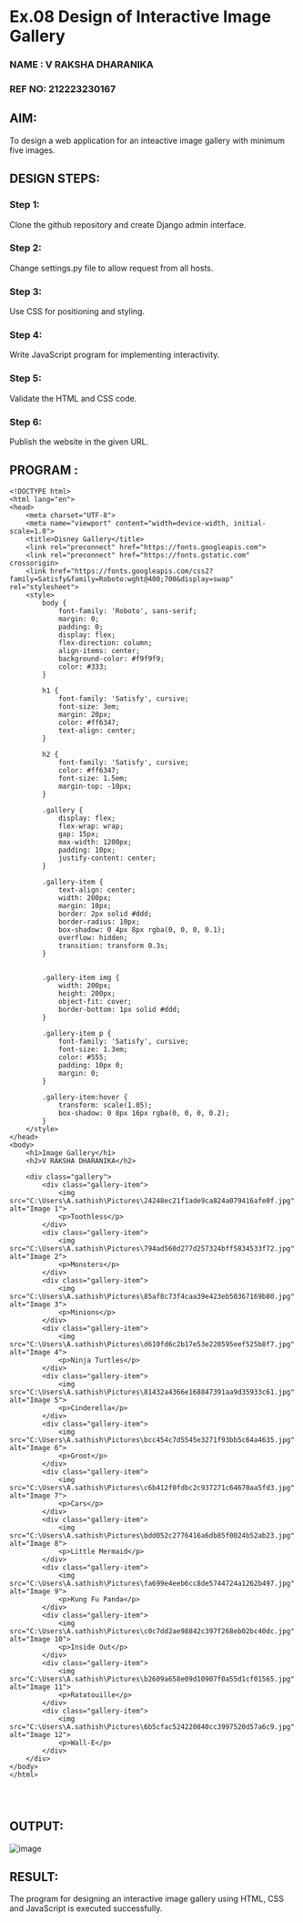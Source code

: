 # Ex.08 Design of Interactive Image Gallery
### NAME : V RAKSHA DHARANIKA
### REF NO: 212223230167

## AIM:
To design a web application for an inteactive image gallery with minimum five images.

## DESIGN STEPS:

### Step 1:
Clone the github repository and create Django admin interface.

### Step 2:
Change settings.py file to allow request from all hosts.

### Step 3:
Use CSS for positioning and styling.

### Step 4:
Write JavaScript program for implementing interactivity.

### Step 5:
Validate the HTML and CSS code.

### Step 6:
Publish the website in the given URL.

## PROGRAM :
```PY
<!DOCTYPE html>
<html lang="en">
<head>
    <meta charset="UTF-8">
    <meta name="viewport" content="width=device-width, initial-scale=1.0">
    <title>Disney Gallery</title>
    <link rel="preconnect" href="https://fonts.googleapis.com">
    <link rel="preconnect" href="https://fonts.gstatic.com" crossorigin>
    <link href="https://fonts.googleapis.com/css2?family=Satisfy&family=Roboto:wght@400;700&display=swap" rel="stylesheet">
    <style>
        body {
            font-family: 'Roboto', sans-serif;
            margin: 0;
            padding: 0;
            display: flex;
            flex-direction: column;
            align-items: center;
            background-color: #f9f9f9;
            color: #333;
        }

        h1 {
            font-family: 'Satisfy', cursive;
            font-size: 3em;
            margin: 20px;
            color: #ff6347;
            text-align: center;
        }

        h2 {
            font-family: 'Satisfy', cursive;
            color: #ff6347;
            font-size: 1.5em;
            margin-top: -10px;
        }

        .gallery {
            display: flex;
            flex-wrap: wrap;
            gap: 15px;
            max-width: 1200px;
            padding: 10px;
            justify-content: center;
        }

        .gallery-item {
            text-align: center;
            width: 200px;
            margin: 10px;
            border: 2px solid #ddd;
            border-radius: 10px;
            box-shadow: 0 4px 8px rgba(0, 0, 0, 0.1);
            overflow: hidden;
            transition: transform 0.3s;
        }

     
        .gallery-item img {
            width: 200px;
            height: 200px;
            object-fit: cover;
            border-bottom: 1px solid #ddd;
        }

        .gallery-item p {
            font-family: 'Satisfy', cursive;
            font-size: 1.3em;
            color: #555;
            padding: 10px 0;
            margin: 0;
        }

        .gallery-item:hover {
            transform: scale(1.05);
            box-shadow: 0 8px 16px rgba(0, 0, 0, 0.2);
        }
    </style>
</head>
<body>
    <h1>Image Gallery</h1>
    <h2>V RAKSHA DHARANIKA</h2>
    
    <div class="gallery">
        <div class="gallery-item">
            <img src="C:\Users\A.sathish\Pictures\24248ec21f1ade9ca824a079416afe0f.jpg" alt="Image 1">
            <p>Toothless</p>
        </div>
        <div class="gallery-item">
            <img src="C:\Users\A.sathish\Pictures\794ad560d277d257324bff5834533f72.jpg" alt="Image 2">
            <p>Monsters</p>
        </div>
        <div class="gallery-item">
            <img src="C:\Users\A.sathish\Pictures\85af8c73f4caa39e423eb50367169b80.jpg" alt="Image 3">
            <p>Minions</p>
        </div>
        <div class="gallery-item">
            <img src="C:\Users\A.sathish\Pictures\d610fd6c2b17e53e220595eef525b8f7.jpg" alt="Image 4">
            <p>Ninja Turtles</p>
        </div>
        <div class="gallery-item">
            <img src="C:\Users\A.sathish\Pictures\81432a4366e168847391aa9d35933c61.jpg" alt="Image 5">
            <p>Cinderella</p>
        </div>
        <div class="gallery-item">
            <img src="C:\Users\A.sathish\Pictures\bcc454c7d5545e3271f93bb5c64a4635.jpg" alt="Image 6">
            <p>Groot</p>
        </div>
        <div class="gallery-item">
            <img src="C:\Users\A.sathish\Pictures\c6b412f0fdbc2c937271c64670aa5fd3.jpg" alt="Image 7">
            <p>Cars</p>
        </div>
        <div class="gallery-item">
            <img src="C:\Users\A.sathish\Pictures\bdd052c2776416a6db85f0024b52ab23.jpg" alt="Image 8">
            <p>Little Mermaid</p>
        </div>
        <div class="gallery-item">
            <img src="C:\Users\A.sathish\Pictures\fa699e4eeb6cc8de5744724a1262b497.jpg" alt="Image 9">
            <p>Kung Fu Panda</p>
        </div>
        <div class="gallery-item">
            <img src="C:\Users\A.sathish\Pictures\c0c7dd2ae98842c397f268eb02bc40dc.jpg" alt="Image 10">
            <p>Inside Out</p>
        </div>
        <div class="gallery-item">
            <img src="C:\Users\A.sathish\Pictures\b2609a658e09d10907f0a55d1cf01565.jpg" alt="Image 11">
            <p>Ratatouille</p>
        </div>
        <div class="gallery-item">
            <img src="C:\Users\A.sathish\Pictures\6b5cfac524220840cc3997520d57a6c9.jpg" alt="Image 12">
            <p>Wall-E</p>
        </div>
    </div>
</body>
</html>




```

## OUTPUT:
![image](https://github.com/user-attachments/assets/c283cd0c-855f-4c64-b8dc-0530eefc1961)

## RESULT:
The program for designing an interactive image gallery using HTML, CSS and JavaScript is executed successfully.

